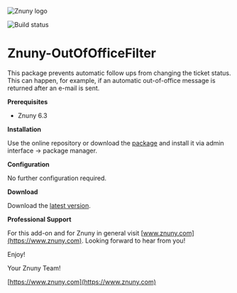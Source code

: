 ![Znuny logo](https://znuny.com/assets/images/logo_small.png)

![Build status](https://badge.proxy.znuny.com/Znuny4OTRS-OutOfOfficeFilter/rel-6_4)

Znuny-OutOfOfficeFilter
============================
This package prevents automatic follow ups from changing the ticket status. This can happen, for example, if an automatic out-of-office message is returned after an e-mail is sent.

**Prerequisites**

- Znuny 6.3

**Installation**

Use the online repository or download the [package](https://addons.znuny.com/api/addon_repos/public/2395/latest) and install it via admin interface -> package manager.

**Configuration**

No further configuration required.

**Download**

Download the [latest version](https://addons.znuny.com/api/addon_repos/public/2395/latest).

**Professional Support**

For this add-on and for Znuny in general visit [www.znuny.com](https://www.znuny.com). Looking forward to hear from you!

Enjoy!

Your Znuny Team!

[https://www.znuny.com](https://www.znuny.com)
